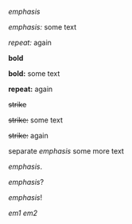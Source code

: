 _emphasis_

_emphasis:_ some text

_repeat:_ again

**bold**

**bold:** some text

**repeat:** again

~~strike~~

~~strike:~~ some text

~~strike:~~ again

separate _emphasis_ some more text

_emphasis_.

_emphasis_?

_emphasis_!

_em1_ _em2_

